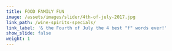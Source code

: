 ```yaml
---
title: FOOD FAMILY FUN
image: /assets/images/slider/4th-of-july-2017.jpg
link_path: /wine-spirits-specials/
link_label: '& the Fourth of July the 4 best "f" words ever!'
show_slide: false
weight: 1
---
```



